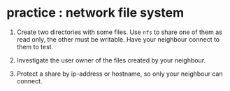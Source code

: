 # practice : network file system

1. Create two directories with some files. Use `nfs` to share one of
them as read only, the other must be writable. Have your neighbour
connect to them to test.

2. Investigate the user owner of the files created by your neighbour.

3. Protect a share by ip-address or hostname, so only your neighbour
can connect.

